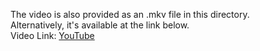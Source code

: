 The video is also provided as an .mkv file in this directory.  
Alternatively, it's available at the link below.  
Video Link: [YouTube](https://youtu.be/8jFJYJ-Pxuo)
